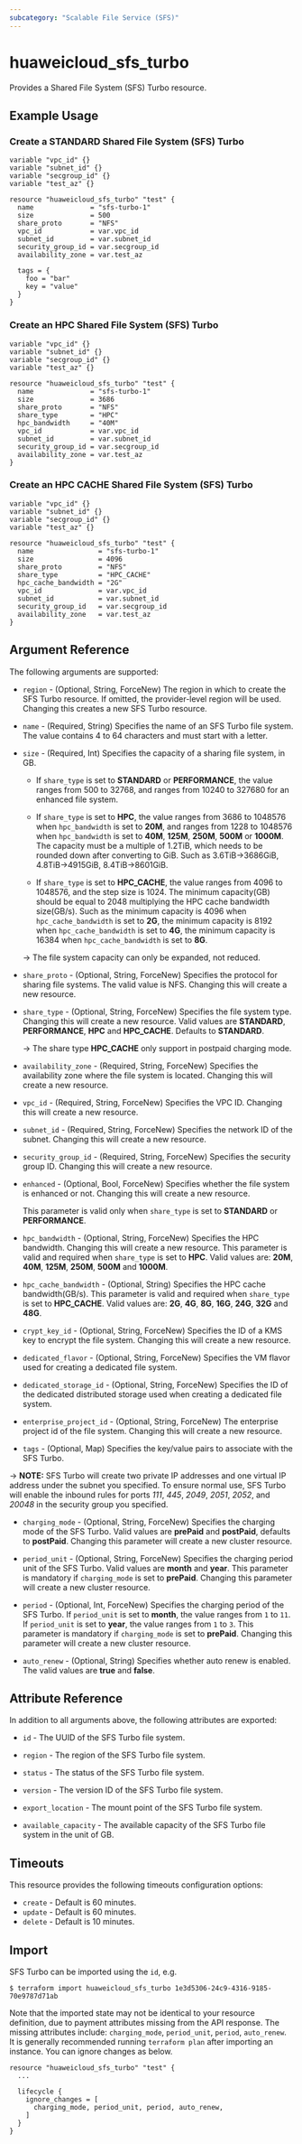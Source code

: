 ```yaml
---
subcategory: "Scalable File Service (SFS)"
---
```


# huaweicloud_sfs_turbo

Provides a Shared File System (SFS) Turbo resource.

## Example Usage

### Create a STANDARD Shared File System (SFS) Turbo

```hcl
variable "vpc_id" {}
variable "subnet_id" {}
variable "secgroup_id" {}
variable "test_az" {}

resource "huaweicloud_sfs_turbo" "test" {
  name              = "sfs-turbo-1"
  size              = 500
  share_proto       = "NFS"
  vpc_id            = var.vpc_id
  subnet_id         = var.subnet_id
  security_group_id = var.secgroup_id
  availability_zone = var.test_az

  tags = {
    foo = "bar"
    key = "value"
  }
}
```

### Create an HPC Shared File System (SFS) Turbo

```hcl
variable "vpc_id" {}
variable "subnet_id" {}
variable "secgroup_id" {}
variable "test_az" {}

resource "huaweicloud_sfs_turbo" "test" {
  name              = "sfs-turbo-1"
  size              = 3686
  share_proto       = "NFS"
  share_type        = "HPC"
  hpc_bandwidth     = "40M"
  vpc_id            = var.vpc_id
  subnet_id         = var.subnet_id
  security_group_id = var.secgroup_id
  availability_zone = var.test_az
}
```

### Create an HPC CACHE Shared File System (SFS) Turbo

```hcl
variable "vpc_id" {}
variable "subnet_id" {}
variable "secgroup_id" {}
variable "test_az" {}

resource "huaweicloud_sfs_turbo" "test" {
  name                = "sfs-turbo-1"
  size                = 4096
  share_proto         = "NFS"
  share_type          = "HPC_CACHE"
  hpc_cache_bandwidth = "2G"
  vpc_id              = var.vpc_id
  subnet_id           = var.subnet_id
  security_group_id   = var.secgroup_id
  availability_zone   = var.test_az
}
```

## Argument Reference

The following arguments are supported:

* `region` - (Optional, String, ForceNew) The region in which to create the SFS Turbo resource. If omitted, the
  provider-level region will be used. Changing this creates a new SFS Turbo resource.

* `name` - (Required, String) Specifies the name of an SFS Turbo file system. The value contains 4 to 64
  characters and must start with a letter.

* `size` - (Required, Int) Specifies the capacity of a sharing file system, in GB.
  + If `share_type` is set to **STANDARD** or **PERFORMANCE**, the value ranges from 500 to 32768, and ranges from
  10240 to 327680 for an enhanced file system.

  + If `share_type` is set to **HPC**, the value ranges from 3686 to 1048576 when `hpc_bandwidth` is set to **20M**,
  and ranges from 1228 to 1048576 when `hpc_bandwidth` is set to **40M**, **125M**, **250M**, **500M** or **1000M**.
  The capacity must be a multiple of 1.2TiB, which needs to be rounded down after converting to GiB.
  Such as 3.6TiB->3686GiB, 4.8TiB->4915GiB, 8.4TiB->8601GiB.

  + If `share_type` is set to **HPC_CACHE**, the value ranges from 4096 to 1048576, and the step size is 1024.
  The minimum capacity(GB) should be equal to 2048 multiplying the HPC cache bandwidth size(GB/s).
  Such as the minimum capacity is 4096 when `hpc_cache_bandwidth` is set to **2G**, the minimum capacity is 8192 when
  `hpc_cache_bandwidth` is set to **4G**, the minimum capacity is 16384 when `hpc_cache_bandwidth` is set to **8G**.

  -> The file system capacity can only be expanded, not reduced.

* `share_proto` - (Optional, String, ForceNew) Specifies the protocol for sharing file systems. The valid value is NFS.
  Changing this will create a new resource.

* `share_type` - (Optional, String, ForceNew) Specifies the file system type. Changing this will create a new resource.
  Valid values are **STANDARD**, **PERFORMANCE**, **HPC** and **HPC_CACHE**.
  Defaults to **STANDARD**.

  -> The share type **HPC_CACHE** only support in postpaid charging mode.

* `availability_zone` - (Required, String, ForceNew) Specifies the availability zone where the file system is located.
  Changing this will create a new resource.

* `vpc_id` - (Required, String, ForceNew) Specifies the VPC ID. Changing this will create a new resource.

* `subnet_id` - (Required, String, ForceNew) Specifies the network ID of the subnet. Changing this will create a new
  resource.

* `security_group_id` - (Required, String, ForceNew) Specifies the security group ID. Changing this will create a new
  resource.

* `enhanced` - (Optional, Bool, ForceNew) Specifies whether the file system is enhanced or not. Changing this will
  create a new resource.

  This parameter is valid only when `share_type` is set to **STANDARD** or **PERFORMANCE**.

* `hpc_bandwidth` - (Optional, String, ForceNew) Specifies the HPC bandwidth. Changing this will create a new resource.
  This parameter is valid and required when `share_type` is set to **HPC**.
  Valid values are: **20M**, **40M**, **125M**, **250M**, **500M** and **1000M**.

* `hpc_cache_bandwidth` - (Optional, String) Specifies the HPC cache bandwidth(GB/s).
  This parameter is valid and required when `share_type` is set to **HPC_CACHE**.
  Valid values are: **2G**, **4G**, **8G**, **16G**, **24G**, **32G** and **48G**.

* `crypt_key_id` - (Optional, String, ForceNew) Specifies the ID of a KMS key to encrypt the file system. Changing this
  will create a new resource.

* `dedicated_flavor` - (Optional, String, ForceNew) Specifies the VM flavor used for creating a dedicated file system.

* `dedicated_storage_id` - (Optional, String, ForceNew) Specifies the ID of the dedicated distributed storage used
  when creating a dedicated file system.

* `enterprise_project_id` - (Optional, String, ForceNew) The enterprise project id of the file system. Changing this
  will create a new resource.

* `tags` - (Optional, Map) Specifies the key/value pairs to associate with the SFS Turbo.

-> **NOTE:**
SFS Turbo will create two private IP addresses and one virtual IP address under the subnet you specified. To ensure
normal use, SFS Turbo will enable the inbound rules for ports *111*, *445*, *2049*, *2051*, *2052*, and *20048* in the
security group you specified.

* `charging_mode` - (Optional, String, ForceNew) Specifies the charging mode of the SFS Turbo.
  Valid values are **prePaid** and **postPaid**, defaults to **postPaid**.
  Changing this parameter will create a new cluster resource.

* `period_unit` - (Optional, String, ForceNew) Specifies the charging period unit of the SFS Turbo.
  Valid values are **month** and **year**. This parameter is mandatory if `charging_mode` is set to **prePaid**.
  Changing this parameter will create a new cluster resource.

* `period` - (Optional, Int, ForceNew) Specifies the charging period of the SFS Turbo.
  If `period_unit` is set to **month**, the value ranges from `1` to `11`.
  If `period_unit` is set to **year**, the value ranges from `1` to `3`.
  This parameter is mandatory if `charging_mode` is set to **prePaid**.
  Changing this parameter will create a new cluster resource.

* `auto_renew` - (Optional, String) Specifies whether auto renew is enabled.  
  The valid values are **true** and **false**.

## Attribute Reference

In addition to all arguments above, the following attributes are exported:

* `id` - The UUID of the SFS Turbo file system.

* `region` - The region of the SFS Turbo file system.

* `status` - The status of the SFS Turbo file system.

* `version` - The version ID of the SFS Turbo file system.

* `export_location` - The mount point of the SFS Turbo file system.

* `available_capacity` - The available capacity of the SFS Turbo file system in the unit of GB.

## Timeouts

This resource provides the following timeouts configuration options:

* `create` - Default is 60 minutes.
* `update` - Default is 60 minutes.
* `delete` - Default is 10 minutes.

## Import

SFS Turbo can be imported using the `id`, e.g.

```
$ terraform import huaweicloud_sfs_turbo 1e3d5306-24c9-4316-9185-70e9787d71ab
```

Note that the imported state may not be identical to your resource definition, due to payment attributes missing from
the API response.
The missing attributes include: `charging_mode`, `period_unit`, `period`, `auto_renew`.
It is generally recommended running `terraform plan` after importing an instance.
You can ignore changes as below.

```hcl
resource "huaweicloud_sfs_turbo" "test" {
  ...

  lifecycle {
    ignore_changes = [
      charging_mode, period_unit, period, auto_renew,
    ]
  }
}
```
